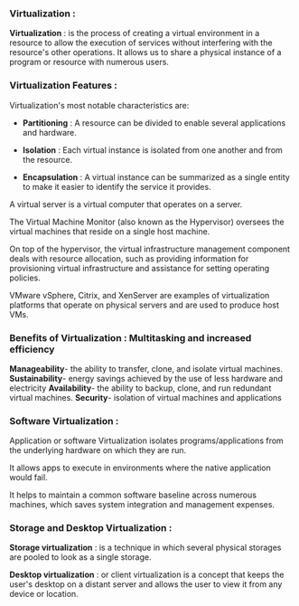 ### Virtualization : 

**Virtualization** : is the process of creating a virtual environment in a resource to allow the execution of services without interfering with the resource's other operations. It allows us to share a physical instance of a program or resource with numerous users.

### Virtualization Features :
Virtualization's most notable characteristics are:

- **Partitioning** : A resource can be divided to enable several applications and hardware.

- **Isolation** : Each virtual instance is isolated from one another and from the resource.

- **Encapsulation** : A virtual instance can be summarized as a single entity to make it easier to identify the service it provides.

A virtual server is a virtual computer that operates on a server.

The Virtual Machine Monitor (also known as the Hypervisor) oversees the virtual machines that reside on a single host machine.

On top of the hypervisor, the virtual infrastructure management component deals with resource allocation, such as providing information for provisioning virtual infrastructure and assistance for setting operating policies.

VMware vSphere, Citrix, and XenServer are examples of virtualization platforms that operate on physical servers and are used to produce host VMs.

### Benefits of Virtualization : Multitasking and increased efficiency

**Manageability**- the ability to transfer, clone, and isolate virtual machines.
**Sustainability**- energy savings achieved by the use of less hardware and electricity
**Availability**- the ability to backup, clone, and run redundant virtual machines.
**Security**- isolation of virtual machines and applications

### Software Virtualization : 

Application or software Virtualization isolates programs/applications from the underlying hardware on which they are run.

It allows apps to execute in environments where the native application would fail.

It helps to maintain a common software baseline across numerous machines, which saves system integration and management expenses.

### Storage and Desktop Virtualization :

**Storage virtualization** : is a technique in which several physical storages are pooled to look as a single storage.

**Desktop virtualization** : or client virtualization is a concept that keeps the user's desktop on a distant server and allows the user to view it from any device or location.
